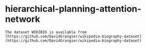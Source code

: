 # hierarchical-planning-attention-network

    The dataset WIKIBIO is available from [https://github.com/DavidGrangier/wikipedia-biography-dataset](https://github.com/DavidGrangier/wikipedia-biography-dataset)
